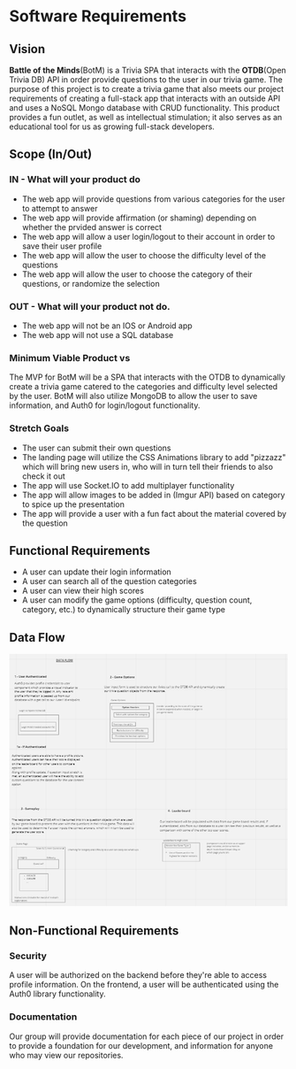 # Software Requirements

## Vision

**Battle of the Minds**(BotM) is a Trivia SPA that interacts with the **OTDB**(Open Trivia DB) API in order provide questions to the user in our trivia game. The purpose of this project is to create a trivia game that also meets our project requirements of creating a full-stack app that interacts with an outside API and uses a NoSQL Mongo database with CRUD functionality. This product provides a fun outlet, as well as intellectual stimulation; it also serves as an educational tool for us as growing full-stack developers.

## Scope (In/Out)

### IN - What will your product do

- The web app will provide questions from various categories for the user to attempt to answer
- The web app will provide affirmation (or shaming) depending on whether the prvided answer is correct
- The web app will allow a user login/logout to their account in order to save their user profile
- The web app will allow the user to choose the difficulty level of the questions
- The web app will allow the user to choose the category of their questions, or randomize the selection

### OUT - What will your product not do.

- The web app will not be an IOS or Android app
- The web app will not use a SQL database

### Minimum Viable Product vs

The MVP for BotM will be a SPA that interacts with the OTDB to dynamically create a trivia game catered to the categories and difficulty level selected by the user. BotM will also utilize MongoDB to allow the user to save information, and Auth0 for login/logout functionality.

### Stretch Goals

- The user can submit their own questions
- The landing page will utilize the CSS Animations library to add "pizzazz" which will bring new users in, who will in turn tell their friends to also check it out
- The app will use Socket.IO to add multiplayer functionality
- The app will allow images to be added in (Imgur API) based on category to spice up the presentation
- The app will provide a user with a fun fact about the material covered by the question

## Functional Requirements

- A user can update their login information
- A user can search all of the question categories
- A user can view their high scores
- A user can modify the game options (difficulty, question count, category, etc.) to dynamically structure their game type

## Data Flow

![Miro Data Flow](BotM%20Data%20Flow.png)

## Non-Functional Requirements

### Security

A user will be authorized on the backend before they're able to access profile information. On the frontend, a user will be authenticated using the Auth0 library functionality.

### Documentation

Our group will provide documentation for each piece of our project in order to provide a foundation for our development, and information for anyone who may view our repositories.
